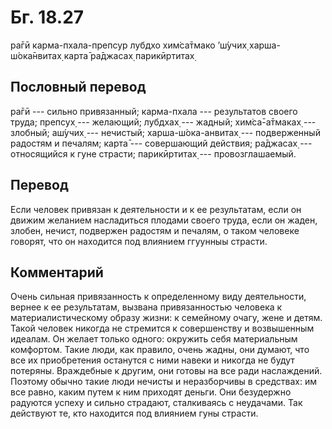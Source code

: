 # Бг. 18.27
ра̄гӣ карма-пхала-препсур
лубдхо хим̇са̄тмако ’ш́учих̣
харша-ш́ока̄нвитах̣ карта̄
ра̄джасах̣ парикӣртитах̣
## Пословный перевод

ра̄гӣ --- сильно привязанный; карма-пхала --- результатов своего труда;
препсух̣ --- желающий; лубдхах̣ --- жадный; хим̇са̄-а̄тмаках̣ --- злобный;
аш́учих̣ --- нечистый; харша-ш́ока-анвитах̣ --- подверженный радостям и
печалям; карта̄ --- совершающий действия; ра̄джасах̣ --- относящийся к гуне
страсти; парикӣртитах̣ --- провозглашаемый.

## Перевод

Если человек привязан к деятельности и к ее результатам, если он движим
желанием насладиться плодами своего труда, если он жаден, злобен,
нечист, подвержен радостям и печалям, о таком человеке говорят, что он
находится под влиянием ггуунныы страсти.

## Комментарий

Очень сильная привязанность к определенному виду деятельности, вернее к
ее результатам, вызвана привязанностью человека к материалистическому
образу жизни: к семейному очагу, жене и детям. Такой человек никогда не
стремится к совершенству и возвышенным идеалам. Он желает только одного:
окружить себя материальным комфортом. Такие люди, как правило, очень
жадны, они думают, что все их приобретения останутся с ними навеки и
никогда не будут потеряны. Враждебные к другим, они готовы на все ради
наслаждений. Поэтому обычно такие люди нечисты и неразборчивы в
средствах: им все равно, каким путем к ним приходят деньги. Они
безудержно радуются успеху и сильно страдают, сталкиваясь с неудачами.
Так действуют те, кто находится под влиянием гуны страсти.
